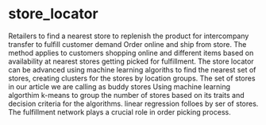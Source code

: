 # store_locator
Retailers to find a nearest store to replenish the product for intercompany transfer to fulfill customer demand
Order online and ship from store. 
The method applies to customers shopping online and different items based on availability at nearest stores getting
picked for fulfillment.
The store locator can be advanced using machine learning algoriths to find the nearest set of stores, creating clusters
for the stores by location groups.
The set of stores in our article we are calling as buddy stores
Using machine learning algorthim k-means to group the number of stores based on its traits and decision criteria for the algorithms. 
linear regression folloes by ser of stores.
The fulfillment network plays a crucial role in order picking process.
